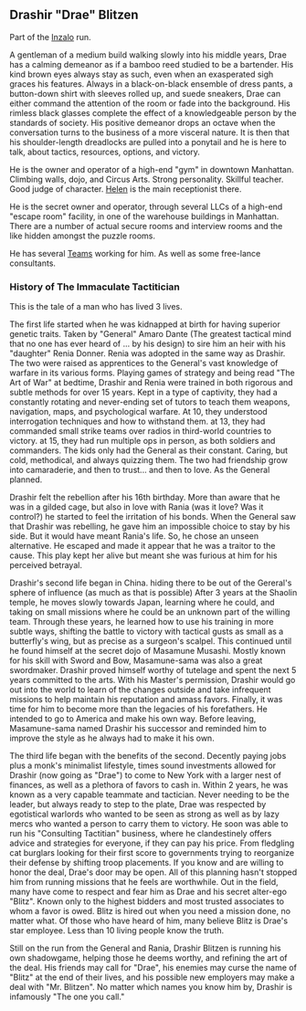 ## Drashir "Drae" Blitzen

Part of the [Inzalo](InzaloShadowEarth) run.

A gentleman of a medium build walking slowly into his middle years,
Drae has a calming demeanor as if a bamboo reed studied to be a
bartender. His kind brown eyes always stay as such, even when an
exasperated sigh graces his features. Always in a black-on-black
ensemble of dress pants, a button-down shirt with sleeves rolled up,
and suede sneakers, Drae can either command the attention of the room
or fade into the background. His rimless black glasses complete the
effect of a knowledgeable person by the standards of society. His
positive demeanor drops an octave when the conversation turns to the
business of a more visceral nature. It is then that his
shoulder-length dreadlocks are pulled into a ponytail and he is here
to talk, about tactics, resources, options, and victory.

He is the owner and operator of a high-end "gym" in downtown Manhattan. 
Climbing walls, dojo, and Circus Arts.  Strong personality.  Skillful
teacher.  Good judge of character. [Helen](HelenWait) is the main
receptionist there.

He is the secret owner and operator, through several LLCs of a
high-end "escape room" facility, in one of the warehouse buildings in
Manhattan. There are a number of actual secure rooms and interview
rooms and the like hidden amongst the puzzle rooms.

He has several [Teams](DrashirStrikeTeams) working for him.  As well
as some free-lance consultants.

### History of The Immaculate Tactitician

This is the tale of a man who has lived 3 lives.

The first life started when he was kidnapped at birth for having
superior genetic traits. Taken by "General" Amaro Dante (The greatest
tactical mind that no one has ever heard of ... by his design) to sire
him an heir with his "daughter" Renia Donner. Renia was adopted in the
same way as Drashir. The two were raised as apprentices to the
General's vast knowledge of warfare in its various forms. Playing
games of strategy and being read "The Art of War" at bedtime, Drashir
and Renia were trained in both rigorous and subtle methods for over 15
years. Kept in a type of captivity, they had a constantly rotating and
never-ending set of tutors to teach them weapons, navigation, maps,
and psychological warfare. At 10, they understood interrogation
techniques and how to withstand them. at 13, they had commanded small
strike teams over radios in third-world countries to victory. at 15,
they had run multiple ops in person, as both soldiers and
commanders. The kids only had the General as their constant. Caring,
but cold, methodical, and always quizzing them. The two had friendship
grow into camaraderie, and then to trust... and then to love. As the
General planned.

Drashir felt the rebellion after his 16th birthday. More than aware
that he was in a gilded cage, but also in love with Rania (was it
love? Was it control?) he started to feel the irritation of his
bonds. When the General saw that Drashir was rebelling, he gave him an
impossible choice to stay by his side. But it would have meant Rania's
life. So, he chose an unseen alternative. He escaped and made it
appear that he was a traitor to the cause. This play kept her alive
but meant she was furious at him for his perceived betrayal.

Drashir's second life began in China. hiding there to be out of the
Gereral's sphere of influence (as much as that is possible) After 3
years at the Shaolin temple, he moves slowly towards Japan, learning
where he could, and taking on small missions where he could be an
unknown part of the willing team. Through these years, he learned how
to use his training in more subtle ways, shifting the battle to
victory with tactical gusts as small as a butterfly's wing, but as
precise as a surgeon's scalpel. This continued until he found himself
at the secret dojo of Masamune Musashi. Mostly known for his skill
with Sword and Bow, Masamune-sama was also a great swordmaker. Drashir
proved himself worthy of tutelage and spent the next 5 years committed
to the arts. With his Master's permission, Drashir would go out into
the world to learn of the changes outside and take infrequent missions
to help maintain his reputation and amass favors. Finally, it was time
for him to become more than the legacies of his forefathers. He
intended to go to America and make his own way. Before leaving,
Masamune-sama named Drashir his successor and reminded him to improve
the style as he always had to make it his own.

The third life began with the benefits of the second. Decently paying
jobs plus a monk's minimalist lifestyle, times sound investments
allowed for Drashir (now going as "Drae") to come to New York with a
larger nest of finances, as well as a plethora of favors to cash
in. Within 2 years, he was known as a very capable teammate and
tactician. Never needing to be the leader, but always ready to step to
the plate, Drae was respected by egotistical warlords who wanted to be
seen as strong as well as by lazy mercs who wanted a person to carry
them to victory. He soon was able to run his "Consulting Tactitian"
business, where he clandestinely offers advice and strategies for
everyone, if they can pay his price. From fledgling cat burglars
looking for their first score to governments trying to reorganize
their defense by shifting troop placements. If you know and are
willing to honor the deal, Drae's door may be open. All of this
planning hasn't stopped him from running missions that he feels are
worthwhile. Out in the field, many have come to respect and fear him
as Drae and his secret alter-ego "Blitz". Known only to the highest
bidders and most trusted associates to whom a favor is owed. Blitz is
hired out when you need a mission done, no matter what. Of those who
have heard of him, many believe Blitz is Drae's star employee. Less
than 10 living people know the truth.

Still on the run from the General and Rania, Drashir Blitzen is
running his own shadowgame, helping those he deems worthy, and
refining the art of the deal. His friends may call for "Drae", his
enemies may curse the name of "Blitz" at the end of their lives, and
his possible new employers may make a deal with "Mr. Blitzen". No
matter which names you know him by, Drashir is infamously "The one you
call."
